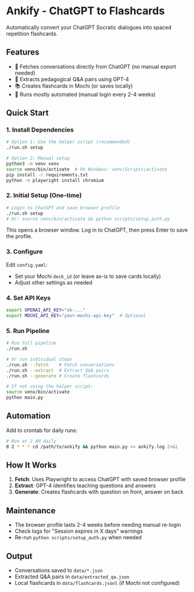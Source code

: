 # Ankify - ChatGPT to Flashcards

Automatically convert your ChatGPT Socratic dialogues into spaced repetition flashcards.

## Features

- 🤖 Fetches conversations directly from ChatGPT (no manual export needed)
- 🎯 Extracts pedagogical Q&A pairs using GPT-4
- 📚 Creates flashcards in Mochi (or saves locally)
- 🔄 Runs mostly automated (manual login every 2-4 weeks)

## Quick Start

### 1. Install Dependencies

```bash
# Option 1: Use the helper script (recommended)
./run.sh setup

# Option 2: Manual setup
python3 -m venv venv
source venv/bin/activate  # On Windows: venv\Scripts\activate
pip install -r requirements.txt
python -m playwright install chromium
```

### 2. Initial Setup (One-time)

```bash
# Login to ChatGPT and save browser profile
./run.sh setup
# Or: source venv/bin/activate && python scripts/setup_auth.py
```

This opens a browser window. Log in to ChatGPT, then press Enter to save the profile.

### 3. Configure

Edit `config.yaml`:
- Set your Mochi `deck_id` (or leave as-is to save cards locally)
- Adjust other settings as needed

### 4. Set API Keys

```bash
export OPENAI_API_KEY="sk-..."
export MOCHI_API_KEY="your-mochi-api-key"  # Optional
```

### 5. Run Pipeline

```bash
# Run full pipeline
./run.sh

# Or run individual steps
./run.sh --fetch    # Fetch conversations
./run.sh --extract  # Extract Q&A pairs  
./run.sh --generate # Create flashcards

# If not using the helper script:
source venv/bin/activate
python main.py
```

## Automation

Add to crontab for daily runs:

```bash
# Run at 2 AM daily
0 2 * * * cd /path/to/ankify && python main.py >> ankify.log 2>&1
```

## How It Works

1. **Fetch**: Uses Playwright to access ChatGPT with saved browser profile
2. **Extract**: GPT-4 identifies teaching questions and answers
3. **Generate**: Creates flashcards with question on front, answer on back

## Maintenance

- The browser profile lasts 2-4 weeks before needing manual re-login
- Check logs for "Session expires in X days" warnings
- Re-run `python scripts/setup_auth.py` when needed

## Output

- Conversations saved to `data/*.json`
- Extracted Q&A pairs in `data/extracted_qa.json`
- Local flashcards in `data/flashcards.jsonl` (if Mochi not configured)
